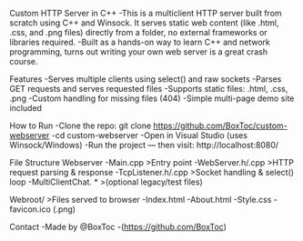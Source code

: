 Custom HTTP Server in C++ 
  -This is a multiclient HTTP server built from scratch using C++ and Winsock. It serves static web content (like .html, .css, and .png files) directly from a folder, no external frameworks or libraries required. 
  -Built as a hands-on way to learn C++ and network programming, turns out writing your own web server is a great crash course. 
  
Features 
  -Serves multiple clients using select() and raw sockets 
  -Parses GET requests and serves requested files 
  -Supports static files: .html, .css, .png 
  -Custom handling for missing files (404) 
  -Simple multi-page demo site included 

How to Run 
  -Clone the repo: git clone https://github.com/BoxToc/custom-webserver
  -cd custom-webserver 
  -Open in Visual Studio (uses Winsock/Windows) 
  -Run the project — then visit: http://localhost:8080/ 
  
File Structure 
  Webserver 
    -Main.cpp			>Entry point 
    -WebServer.h/.cpp		>HTTP request parsing & response 
    -TcpListener.h/.cpp    		>Socket handling & select() loop 
    -MultiClientChat. *     		 >(optional legacy/test files) 
    
  Webroot/ 				>Files served to browser 
    -Index.html 
    -About.html 
    -Style.css 
    -favicon.ico (.png) 
    
Contact 
  -Made by @BoxToc 
  -(https://github.com/BoxToc)   
 
